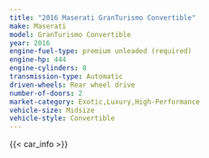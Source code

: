 ```yaml
---
title: "2016 Maserati GranTurismo Convertible"
make: Maserati
model: GranTurismo Convertible
year: 2016
engine-fuel-type: premium unleaded (required)
engine-hp: 444
engine-cylinders: 8
transmission-type: Automatic
driven-wheels: Rear wheel drive
number-of-doors: 2
market-category: Exotic,Luxury,High-Performance
vehicle-size: Midsize
vehicle-style: Convertible
---
```


{{< car_info >}}
